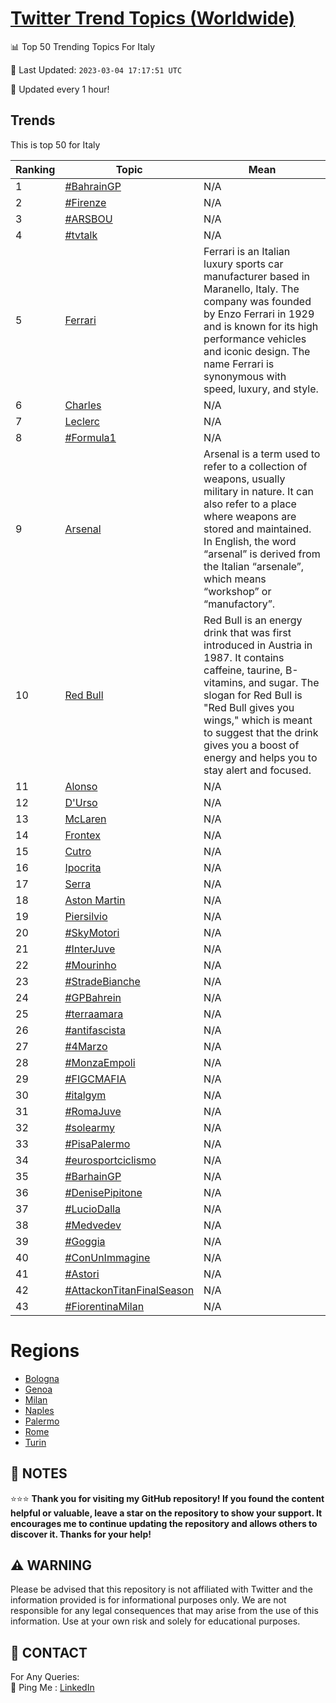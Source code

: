 [Twitter Trend Topics (Worldwide)](https://github.com/ErcinDedeoglu/Twitter-Trend-Topics)
==========


📊 Top 50 Trending Topics For Italy

📆 Last Updated: `2023-03-04 17:17:51 UTC`

🔧 Updated every 1 hour!


## Trends

This is top 50 for Italy

| Ranking | Topic | Mean |
| ------- | ------------ | ------------ |
| 1 | [#BahrainGP](http://twitter.com/search?q=%23BahrainGP) | N/A |
| 2 | [#Firenze](http://twitter.com/search?q=%23Firenze) | N/A |
| 3 | [#ARSBOU](http://twitter.com/search?q=%23ARSBOU) | N/A |
| 4 | [#tvtalk](http://twitter.com/search?q=%23tvtalk) | N/A |
| 5 | [Ferrari](http://twitter.com/search?q=Ferrari) | Ferrari is an Italian luxury sports car manufacturer based in Maranello, Italy. The company was founded by Enzo Ferrari in 1929 and is known for its high performance vehicles and iconic design. The name Ferrari is synonymous with speed, luxury, and style. |
| 6 | [Charles](http://twitter.com/search?q=Charles) | N/A |
| 7 | [Leclerc](http://twitter.com/search?q=Leclerc) | N/A |
| 8 | [#Formula1](http://twitter.com/search?q=%23Formula1) | N/A |
| 9 | [Arsenal](http://twitter.com/search?q=Arsenal) | Arsenal is a term used to refer to a collection of weapons, usually military in nature. It can also refer to a place where weapons are stored and maintained. In English, the word “arsenal” is derived from the Italian “arsenale”, which means “workshop” or “manufactory”. |
| 10 | [Red Bull](http://twitter.com/search?q=Red+Bull) | Red Bull is an energy drink that was first introduced in Austria in 1987. It contains caffeine, taurine, B-vitamins, and sugar. The slogan for Red Bull is "Red Bull gives you wings," which is meant to suggest that the drink gives you a boost of energy and helps you to stay alert and focused. |
| 11 | [Alonso](http://twitter.com/search?q=Alonso) | N/A |
| 12 | [D'Urso](http://twitter.com/search?q=D%27Urso) | N/A |
| 13 | [McLaren](http://twitter.com/search?q=McLaren) | N/A |
| 14 | [Frontex](http://twitter.com/search?q=Frontex) | N/A |
| 15 | [Cutro](http://twitter.com/search?q=Cutro) | N/A |
| 16 | [Ipocrita](http://twitter.com/search?q=Ipocrita) | N/A |
| 17 | [Serra](http://twitter.com/search?q=Serra) | N/A |
| 18 | [Aston Martin](http://twitter.com/search?q=Aston+Martin) | N/A |
| 19 | [Piersilvio](http://twitter.com/search?q=Piersilvio) | N/A |
| 20 | [#SkyMotori](http://twitter.com/search?q=%23SkyMotori) | N/A |
| 21 | [#InterJuve](http://twitter.com/search?q=%23InterJuve) | N/A |
| 22 | [#Mourinho](http://twitter.com/search?q=%23Mourinho) | N/A |
| 23 | [#StradeBianche](http://twitter.com/search?q=%23StradeBianche) | N/A |
| 24 | [#GPBahrein](http://twitter.com/search?q=%23GPBahrein) | N/A |
| 25 | [#terraamara](http://twitter.com/search?q=%23terraamara) | N/A |
| 26 | [#antifascista](http://twitter.com/search?q=%23antifascista) | N/A |
| 27 | [#4Marzo](http://twitter.com/search?q=%234Marzo) | N/A |
| 28 | [#MonzaEmpoli](http://twitter.com/search?q=%23MonzaEmpoli) | N/A |
| 29 | [#FIGCMAFIA](http://twitter.com/search?q=%23FIGCMAFIA) | N/A |
| 30 | [#italgym](http://twitter.com/search?q=%23italgym) | N/A |
| 31 | [#RomaJuve](http://twitter.com/search?q=%23RomaJuve) | N/A |
| 32 | [#solearmy](http://twitter.com/search?q=%23solearmy) | N/A |
| 33 | [#PisaPalermo](http://twitter.com/search?q=%23PisaPalermo) | N/A |
| 34 | [#eurosportciclismo](http://twitter.com/search?q=%23eurosportciclismo) | N/A |
| 35 | [#BarhainGP](http://twitter.com/search?q=%23BarhainGP) | N/A |
| 36 | [#DenisePipitone](http://twitter.com/search?q=%23DenisePipitone) | N/A |
| 37 | [#LucioDalla](http://twitter.com/search?q=%23LucioDalla) | N/A |
| 38 | [#Medvedev](http://twitter.com/search?q=%23Medvedev) | N/A |
| 39 | [#Goggia](http://twitter.com/search?q=%23Goggia) | N/A |
| 40 | [#ConUnImmagine](http://twitter.com/search?q=%23ConUnImmagine) | N/A |
| 41 | [#Astori](http://twitter.com/search?q=%23Astori) | N/A |
| 42 | [#AttackonTitanFinalSeason](http://twitter.com/search?q=%23AttackonTitanFinalSeason) | N/A |
| 43 | [#FiorentinaMilan](http://twitter.com/search?q=%23FiorentinaMilan) | N/A |



# Regions

* [Bologna](</Italy/Bologna.md>)
* [Genoa](</Italy/Genoa.md>)
* [Milan](</Italy/Milan.md>)
* [Naples](</Italy/Naples.md>)
* [Palermo](</Italy/Palermo.md>)
* [Rome](</Italy/Rome.md>)
* [Turin](</Italy/Turin.md>)



## 📝 NOTES

⭐⭐⭐ **Thank you for visiting my GitHub repository! If you found the content helpful or valuable, leave a star on the repository to show your support. It encourages me to continue updating the repository and allows others to discover it. Thanks for your help!**


## ⚠️ WARNING

Please be advised that this repository is not affiliated with Twitter and the information provided is for informational purposes only. We are not responsible for any legal consequences that may arise from the use of this information. Use at your own risk and solely for educational purposes.


## 📨 CONTACT

 For Any Queries:  
            🏓 Ping Me : [LinkedIn](https://www.linkedin.com/in/ercindedeoglu/)
